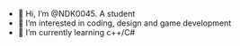 - 👋 Hi, I’m @NDK0045. A student 
- 👀 I’m interested in coding, design and game development
- 🌱 I’m currently learning c++/C#



<!---
NDK0045/NDK0045 is a ✨ special ✨ repository because its `README.md` (this file) appears on your GitHub profile.
You can click the Preview link to take a look at your changes.
--->
